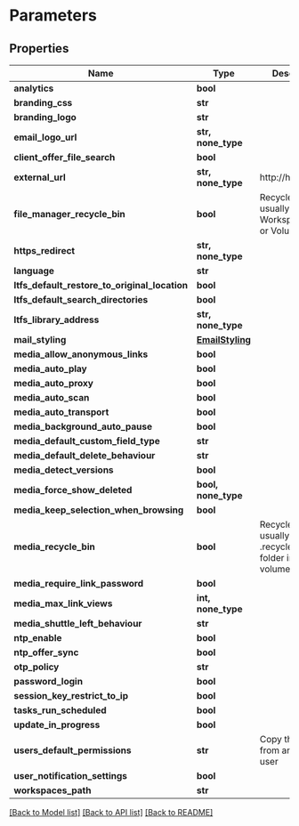 # Parameters


## Properties

Name | Type | Description | Notes
------------ | ------------- | ------------- | -------------
**analytics** | **bool** |  | 
**branding_css** | **str** |  | 
**branding_logo** | **str** |  | 
**email_logo_url** | **str, none_type** |  | 
**client_offer_file_search** | **bool** |  | 
**external_url** | **str, none_type** | http://host/ | 
**file_manager_recycle_bin** | **bool** | Recycle bins are usually either in Workspace/Share or Volume folder | 
**https_redirect** | **str, none_type** |  | 
**language** | **str** |  | 
**ltfs_default_restore_to_original_location** | **bool** |  | 
**ltfs_default_search_directories** | **bool** |  | 
**ltfs_library_address** | **str, none_type** |  | 
**mail_styling** | [**EmailStyling**](EmailStyling.md) |  | 
**media_allow_anonymous_links** | **bool** |  | 
**media_auto_play** | **bool** |  | 
**media_auto_proxy** | **bool** |  | 
**media_auto_scan** | **bool** |  | 
**media_auto_transport** | **bool** |  | 
**media_background_auto_pause** | **bool** |  | 
**media_default_custom_field_type** | **str** |  | 
**media_default_delete_behaviour** | **str** |  | 
**media_detect_versions** | **bool** |  | 
**media_force_show_deleted** | **bool, none_type** |  | 
**media_keep_selection_when_browsing** | **bool** |  | 
**media_recycle_bin** | **bool** | Recycle bin is usually in the .recycle-bin folder in the volume root | 
**media_require_link_password** | **bool** |  | 
**media_max_link_views** | **int, none_type** |  | 
**media_shuttle_left_behaviour** | **str** |  | 
**ntp_enable** | **bool** |  | 
**ntp_offer_sync** | **bool** |  | 
**otp_policy** | **str** |  | 
**password_login** | **bool** |  | 
**session_key_restrict_to_ip** | **bool** |  | 
**tasks_run_scheduled** | **bool** |  | 
**update_in_progress** | **bool** |  | 
**users_default_permissions** | **str** | Copy this value from an existing user | 
**user_notification_settings** | **bool** |  | 
**workspaces_path** | **str** |  | 

[[Back to Model list]](../#documentation-for-models) [[Back to API list]](../#documentation-for-api-endpoints) [[Back to README]](../)


